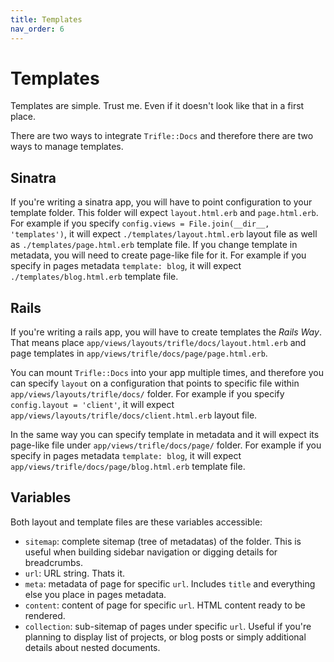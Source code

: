 ```yaml
---
title: Templates
nav_order: 6
---
```


# Templates

Templates are simple. Trust me. Even if it doesn't look like that in a first place.

There are two ways to integrate `Trifle::Docs` and therefore there are two ways to manage templates.

## Sinatra

If you're writing a sinatra app, you will have to point configuration to your template folder. This folder will expect `layout.html.erb` and `page.html.erb`. For example if you specify `config.views = File.join(__dir__, 'templates')`, it will expect `./templates/layout.html.erb` layout file as well as `./templates/page.html.erb` template file. If you change template in metadata, you will need to create page-like file for it. For example if you specify in pages metadata `template: blog`, it will expect `./templates/blog.html.erb` template file.

## Rails

If you're writing a rails app, you will have to create templates the _Rails Way_. That means place `app/views/layouts/trifle/docs/layout.html.erb` and page templates in `app/views/trifle/docs/page/page.html.erb`.

You can mount `Trifle::Docs` into your app multiple times, and therefore you can specify `layout` on a configuration that points to specific file within `app/views/layouts/trifle/docs/` folder. For example if you specify `config.layout = 'client'`, it will expect `app/views/layouts/trifle/docs/client.html.erb` layout file.

In the same way you can specify template in metadata and it will expect its page-like file under `app/views/trifle/docs/page/` folder. For example if you specify in pages metadata `template: blog`, it will expect `app/views/trifle/docs/page/blog.html.erb` template file.

## Variables

Both layout and template files are these variables accessible:

- `sitemap`: complete sitemap (tree of metadatas) of the folder. This is useful when building sidebar navigation or digging details for breadcrumbs.
- `url`: URL string. Thats it.
- `meta`: metadata of page for specific `url`. Includes `title` and everything else you place in pages metadata.
- `content`: content of page for specific `url`. HTML content ready to be rendered.
- `collection`: sub-sitemap of pages under specific `url`. Useful if you're planning to display list of projects, or blog posts or simply additional details about nested documents.
